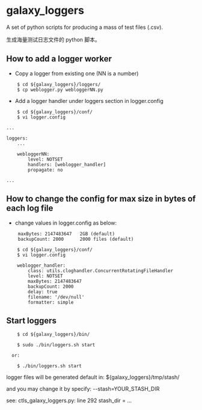 # galaxy_loggers
A set of python scripts for producing a mass of test files (.csv).

生成海量测试日志文件的 python 脚本。

## How to add a logger worker

 - Copy a logger from existing one (NN is a number)

```
    $ cd ${galaxy_loggers}/loggers/
    $ cp weblogger.py webloggerNN.py
```

 - Add a logger handler under loggers section in logger.config

```
    $ cd ${galaxy_loggers}/conf/
    $ vi logger.config

...

loggers:
    ...

    webloggerNN:
        level: NOTSET
        handlers: [weblogger_handler]
        propagate: no

...

```

## How to change the config for max size in bytes of each log file

 - change values in logger.config as below:

        maxBytes: 2147483647   2GB (default)
        backupCount: 2000      2000 files (default)


```
    $ cd ${galaxy_loggers}/conf/
    $ vi logger.config

    weblogger_handler:
        class: utils.cloghandler.ConcurrentRotatingFileHandler
        level: NOTSET
        maxBytes: 2147483647
        backupCount: 2000
        delay: true
        filename: '/dev/null'
        formatter: simple
```

## Start loggers


```
    $ cd ${galaxy_loggers}/bin/

    $ sudo ./bin/loggers.sh start

  or:

    $ ./bin/loggers.sh start

```

logger files will be generated default in: ${galaxy_loggers}/tmp/stash/

and you may change it by specify: --stash=YOUR_STASH_DIR

see: ctls_galaxy_loggers.py: line 292 stash_dir = ...

